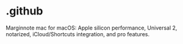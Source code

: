 # .github
Marginnote mac for macOS: Apple silicon performance, Universal 2, notarized, iCloud/Shortcuts integration, and pro features.
